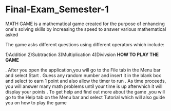 # Final-Exam_Semester-1

MATH GAME is a mathematical game created for the purpose of enhancing one's solving skills by increasing the speed to answer various mathematical asked

The game asks different questions using different operators which include:

1)Addition
2)Subtraction
3)Multiplication
4)Divivsion
**HOW TO PLAY THE GAME**

. After you open the application,you will go to the File tab in the Menu bar and select Start
. Guess any random number and insert it in the blank box and select to earn 1 point and also allow the timer to run
. As time proceeds, you will answer many math problems until your time is up afterwhich it will display your points
. To get help and find out more about the game ,you will go to the Help tab on the Menu bar and select Tutorial which will also guide you on how to play the game


